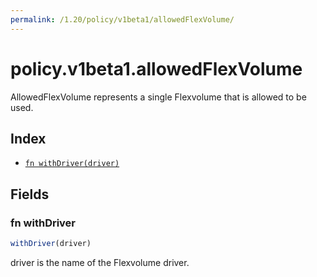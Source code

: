 ```yaml
---
permalink: /1.20/policy/v1beta1/allowedFlexVolume/
---
```


# policy.v1beta1.allowedFlexVolume

AllowedFlexVolume represents a single Flexvolume that is allowed to be used.

## Index

* [`fn withDriver(driver)`](#fn-withdriver)

## Fields

### fn withDriver

```ts
withDriver(driver)
```

driver is the name of the Flexvolume driver.